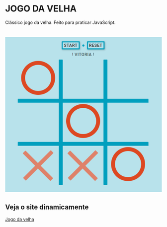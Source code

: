 # JOGO DA VELHA

<p>
    Clássico jogo da velha. Feito para praticar JavaScript.
</p>

<h1 aling="center">
    <img alt="jogo da velha" title="jogo da velha" src="./git/jogodavelha.PNG"/>
</h1>

## Veja o site dinamicamente
<a href="https://viteydev.github.io/Jogo-da-velha/" target="_blank">Jogo da velha</a>

